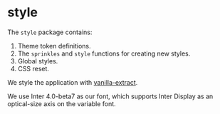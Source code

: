 # style

The `style` package contains:

1. Theme token definitions.
2. The `sprinkles` and `style` functions for creating new styles.
3. Global styles.
4. CSS reset.

We style the application with [vanilla-extract](https://vanilla-extract.style/).

We use Inter 4.0-beta7 as our font, which supports Inter Display as an
optical-size axis on the variable font.
